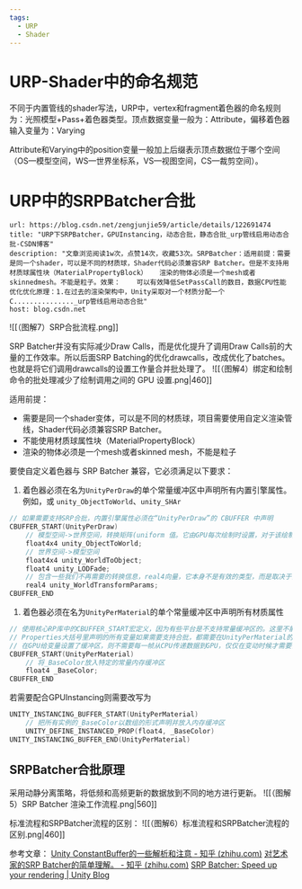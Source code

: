 ```yaml
---
tags:
  - URP
  - Shader
---
```

# URP-Shader中的命名规范

不同于内置管线的shader写法，URP中，vertex和fragment着色器的命名规则为：光照模型+Pass+着色器类型。顶点数据变量一般为：Attribute，偏移着色器输入变量为：Varying

Attribute和Varying中的position变量一般加上后缀表示顶点数据位于哪个空间（OS—模型空间，WS—世界坐标系，VS—视图空间，CS—裁剪空间）。

# URP中的SRPBatcher合批

```cardlink
url: https://blog.csdn.net/zengjunjie59/article/details/122691474
title: "URP下SRPBatcher，GPUInstancing，动态合批，静态合批_urp管线启用动态合批-CSDN博客"
description: "文章浏览阅读1w次，点赞14次，收藏53次。SRPBatcher：适用前提：需要是同一个shader，可以是不同的材质球，Shader代码必须兼容SRP Batcher。但是不支持用材质球属性块（MaterialPropertyBlock）   渲染的物体必须是一个mesh或者skinnedmesh。不能是粒子。效果：    可以有效降低SetPassCall的数目，数据CPU性能优化优化原理：1.在过去的渲染架构中，Unity采取对一个材质分配一个C..............._urp管线启用动态合批"
host: blog.csdn.net
```

![[（图解7）SRP合批流程.png]]

SRP Batcher并没有实际减少Draw Calls，而是优化提升了调用Draw Calls前的大量的工作效率。所以后面SRP Batching的优化drawcalls，改成优化了batches。也就是将它们调用drawcalls的设置工作量合并批处理了。
![[（图解4）绑定和绘制命令的批处理减少了绘制调用之间的 GPU 设置.png|460]]

适用前提：
- 需要是同一个shader变体，可以是不同的材质球，项目需要使用自定义渲染管线，Shader代码必须兼容SRP Batcher。
- 不能使用材质球属性块（MaterialPropertyBlock）
- 渲染的物体必须是一个mesh或者skinned mesh，不能是粒子

要使自定义着色器与 SRP Batcher 兼容，它必须满足以下要求：
1. 着色器必须在名为`UnityPerDraw`的单个常量缓冲区中声明所有内置引擎属性。例如，或 `unity_ObjectToWorld`、`unity_SHAr`
```Cpp
// 如果需要支持SRP合批，内置引擎属性必须在“UnityPerDraw”的 CBUFFER 中声明
CBUFFER_START(UnityPerDraw)
	// 模型空间->世界空间，转换矩阵(uniform 值。它由GPU每次绘制时设置，对于该绘制期间所有顶点和片段函数的调用都将保持不变)
	float4x4 unity_ObjectToWorld;			
	// 世界空间->模型空间
	float4x4 unity_WorldToObject;			
	float4 unity_LODFade;
	// 包含一些我们不再需要的转换信息，real4向量，它本身不是有效的类型，而是取决于目标平台的float4或half4的别名。（需要引入unityURP库里的"Packages/com.unity.render-pipelines.core/ShaderLibrary/Common.hlsl"才能使用real4）
	real4 unity_WorldTransformParams;		
CBUFFER_END
```
1. 着色器必须在名为`UnityPerMaterial`的单个常量缓冲区中声明所有材质属性
```Cpp
// 使用核心RP库中的CBUFFER_START宏定义，因为有些平台是不支持常量缓冲区的。这里不能直接用cbuffer UnityPerMaterial{ float4 _BaseColor };
// Properties大括号里声明的所有变量如果需要支持合批，都需要在UnityPerMaterial的CBUFFER中声明所有材质属性
// 在GPU给变量设置了缓冲区，则不需要每一帧从CPU传递数据到GPU，仅仅在变动时候才需要传递，能够有效降低set pass call
CBUFFER_START(UnityPerMaterial)
	// 将_BaseColor放入特定的常量内存缓冲区
	float4 _BaseColor;															
CBUFFER_END
```
若需要配合GPUInstancing则需要改写为
```Cpp
UNITY_INSTANCING_BUFFER_START(UnityPerMaterial)
	// 把所有实例的_BaseColor以数组的形式声明并放入内存缓冲区
	UNITY_DEFINE_INSTANCED_PROP(float4, _BaseColor)								
UNITY_INSTANCING_BUFFER_END(UnityPerMaterial)
```

## SRPBatcher合批原理

采用动静分离策略，将低频和高频更新的数据放到不同的地方进行更新。
![[（图解5）SRP Batcher 渲染工作流程.png|560]]

标准流程和SRPBatcher流程的区别：
![[（图解6）标准流程和SRPBatcher流程的区别.png|460]]


参考文章：
[Unity ConstantBuffer的一些解析和注意 - 知乎 (zhihu.com)](https://zhuanlan.zhihu.com/p/137455866)
[对艺术家的SRP Batcher的简单理解。 - 知乎 (zhihu.com)](https://zhuanlan.zhihu.com/p/156858564)
[SRP Batcher: Speed up your rendering | Unity Blog](https://blog.unity.com/engine-platform/srp-batcher-speed-up-your-rendering)
